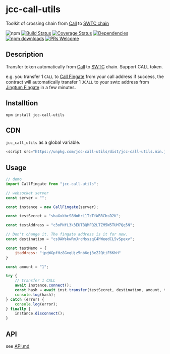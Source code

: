 # jcc-call-utils

Toolkit of crossing chain from [Call](http://www.callchain.live/) to [SWTC chain](http://www.swtc.top/#/)

![npm](https://img.shields.io/npm/v/jcc-call-utils.svg)
[![Build Status](https://travis-ci.com/JCCDex/jcc-call-utils.svg?branch=master)](https://travis-ci.com/JCCDex/jcc-call-utils)
[![Coverage Status](https://coveralls.io/repos/github/JCCDex/jcc-call-utils/badge.svg?branch=master)](https://coveralls.io/github/JCCDex/jcc-call-utils?branch=master)
[![Dependencies](https://img.shields.io/david/JCCDex/jcc-call-utils.svg?style=flat-square)](https://david-dm.org/JCCDex/jcc-call-utils)
[![npm downloads](https://img.shields.io/npm/dm/jcc-call-utils.svg)](http://npm-stat.com/charts.html?package=jcc-call-utils)
[![PRs Welcome](https://img.shields.io/badge/PRs-welcome-brightgreen.svg?style=flat-square)](http://makeapullrequest.com)

## Description

Transfer token automatically from [Call](http://www.callchain.live/) to [SWTC](http://www.swtc.top/#/) chain. Support CALL token.

e.g. you transfer 1 `CALL` to [Call Fingate](http://block.callchain.live/#/account/cs9AWskwRmJrcMsszqC4hWeedCL5vSpexv) from your call address if success, the contract will automatically transfer 1 `JCALL` to your swtc address from [Jingtum Fingate](https://explorec9d536e.jccdex.cn/#/wallet/?wallet=jMCJrXRmycsT5tsVuge7Y65v9MrQi9r11E) in a few minutes.

## Installtion

```shell
npm install jcc-call-utils
```

## CDN

`jcc_call_utils` as a global variable.

```javascript
<script src="https://unpkg.com/jcc-call-utils/dist/jcc-call-utils.min.js"></script>
```

## Usage

```javascript
// demo
import CallFingate from "jcc-call-utils";

// websocket server
const server = "";

const instance = new CallFingate(server);

const testSecret = "shaXxkbcS8NoHrL1TzTfWBRCbsD2K";

const testAddress = "c3oPNfL3k3EUTBQMFQ2LTZM5W5TUM7Qq5N";

// Don't change it. The fingate address is it for now.
const destination = "cs9AWskwRmJrcMsszqC4hWeedCL5vSpexv";

const testMemo = {
    jtaddress: "jpgWGpfHz8GxqUjz5nb6ej8eZJQtiF6KhH"
}

const amount = "1";

try {
    // transfer 1 CALL
    await instance.connect();
    const hash = await inst.transfer(testSecret, destination, amount, testMemo);
    console.log(hash);
} catch (error) {
    console.log(error);
} finally {
    instance.disconnect();
}
```

## API

see [API.md](https://github.com/JCCDex/jcc-call-utils/blob/master/docs/API.md)
